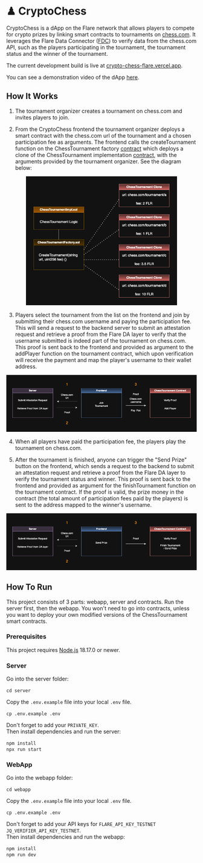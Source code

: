 # ♟ CryptoChess
CryptoChess is a dApp on the Flare network that allows players to compete for crypto prizes by linking smart contracts to tournaments on <a href="https://chess.com" target="_blank">chess.com</a>. It leverages the Flare Data Connector (<a href="https://dev.flare.network/fdc/overview" target="_blank">FDC</a>) to verify data from the chess.com API, such as the players participating in the tournament, the tournament status and the winner of the tournament.

The current development build is live at <a href="https://crypto-chess-flare.vercel.app">crypto-chess-flare.vercel.app</a>.

You can see a demonstration video of the dApp <a href="https://youtu.be/hzl9kupwtN8" target="_blank">here</a>.

## How It Works
1. The tournament organizer creates a tournament on chess.com and invites players to join.

2. From the CryptoChess frontend the tournament organizer deploys a smart contract with the chess.com url of the tournament and a chosen participation fee as arguments. The frontend calls the createTournament function on the ChessTournament factory <a href="https://coston2-explorer.flare.network/address/0xE67D4c2E880D6D21659EB58A357f47AF4de1a61c" target="_blank">contract</a> which deploys a clone of the ChessTournament implementation <a href="https://coston2-explorer.flare.network/address/0x35Ebf3282D11e325f9DD307c177e9b6a5CA25864" target="_blank">contract</a>, with the arguments provided by the tournament organizer. See the diagram below:


<div align="center">
<img src="images/contract-diagram.png" alt="Contract Diagram" width="400"/>
</div>


3. Players select the tournament from the list on the frontend and join by submitting their chess.com username and paying the participation fee. This will send a request to the backend server to submit an attestation request and retrieve a proof from the Flare DA layer to verify that the username submitted is indeed part of the tournament on chess.com. This proof is sent back to the frontend and provided as argument to the addPlayer function on the tournament contract, which upon verification will receive the payment and map the player's username to their wallet address.

<div align="center">
<img src="images/add-player-flow.png" alt="Add player Flow" width="700"/>
</div>

4. When all players have paid the participation fee, the players play the tournament on chess.com.

5. After the tournament is finished, anyone can trigger the "Send Prize" button on the frontend, which sends a request to the backend to submit an attestation request and retrieve a proof from the Flare DA layer to verify the tournament status and winner. This proof is sent back to the frontend and provided as argument for the finishTournament function on the tournament contract. If the proof is valid, the prize money in the contract (the total amount of participation fees paid by the players) is sent to the address mapped to the winner's username.

<div align="center">
<img src="images/send-prize-flow.png" alt="Add player Flow" width="700"/>
</div>

## How To Run
This project consists of 3 parts: webapp, server and contracts. Run the server first, then the webapp. You won't need to go into contracts, unless you want to deploy your own modified versions of the ChessTournament smart contracts.

### Prerequisites
This project requires <a href="https://nodejs.org" target="_blank">Node.js</a> 18.17.0 or newer.

### Server
Go into the server folder:
```
cd server
```
Copy the `.env.example` file into your local `.env` file. 
```
cp .env.example .env
```
Don't forget to add your `PRIVATE_KEY`.<br>
Then install dependencies and run the server:
```
npm install
npx run start
```
### WebApp
Go into the webapp folder:
```
cd webapp
```
Copy the `.env.example` file into your local `.env` file.
```
cp .env.example .env
```
Don't forget to add your API keys for `FLARE_API_KEY_TESTNET` `JQ_VERIFIER_API_KEY_TESTNET`.<br> 
Then install dependencies and run the webapp:
```
npm install
npm run dev
```
